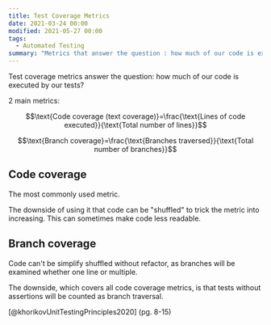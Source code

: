 ```yaml
---
title: Test Coverage Metrics
date: 2021-03-24 00:00
modified: 2021-05-27 00:00
tags:
  - Automated Testing
summary: "Metrics that answer the question : how much of our code is executed by our tests?"
---
```


Test coverage metrics answer the question: how much of our code is executed by our tests?

2 main metrics:

  $$\text{Code coverage (text coverage)}=\frac{\text{Lines of code executed}}{\text{Total number of lines}}$$

  $$\text{Branch coverage}=\frac{\text{Branches traversed}}{\text{Total number of branches}}$$

## Code coverage

The most commonly used metric.

The downside of using it that code can be "shuffled" to trick the metric into increasing. This can sometimes make code less readable.

## Branch coverage

Code can't be simplify shuffled without refactor, as branches will be examined whether one line or multiple.

The downside, which covers all code coverage metrics, is that tests without assertions will be counted as branch traversal. 

[@khorikovUnitTestingPrinciples2020] (pg. 8-15)
